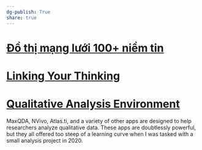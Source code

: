 ```yaml
---
dg-publish: True
share: true
---
```

# [Đồ thị mạng lưới 100+ niềm tin](https://github.com/QuaCau-TheSphere/belief-network) 

# [Linking Your Thinking](https://notes.linkingyourthinking.com) 

# [Qualitative Analysis Environment](https://axle.design/an-integrated-qualitative-analysis-environment-with-obsidian) 
MaxQDA, NVivo, Atlas.ti, and a variety of other apps are designed to help researchers analyze qualitative data. These apps are doubtlessly powerful, but they all offered too steep of a learning curve when I was tasked with a small analysis project in 2020.
